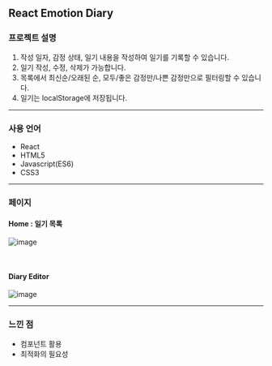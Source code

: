 ## React Emotion Diary

### 프로젝트 설명
1. 작성 일자, 감정 상태, 일기 내용을 작성하여 일기를 기록할 수 있습니다.
2. 일기 작성, 수정, 삭제가 가능합니다.
3. 목록에서 최신순/오래된 순, 모두/좋은 감정만/나쁜 감정만으로 필터링할 수 있습니다.
4. 일기는 localStorage에 저장됩니다.


<hr>

### 사용 언어
 - React
 - HTML5
 - Javascript(ES6)
 - CSS3

<hr>

### 페이지
#### Home : 일기 목록
 ![image](https://user-images.githubusercontent.com/88661435/188317648-e9735381-b086-4456-a987-31c44058301f.png)
 
 <br />

#### Diary Editor
![image](https://user-images.githubusercontent.com/88661435/188275260-ae2a10e9-c2aa-4187-878b-1acaf819c060.png)

<hr>

### 느낀 점
- 컴포넌트 활용
- 최적화의 필요성
